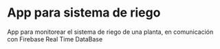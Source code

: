 # App para sistema de riego

App para monitorear el sistema de riego de una planta, en comunicación con Firebase Real Time DataBase



